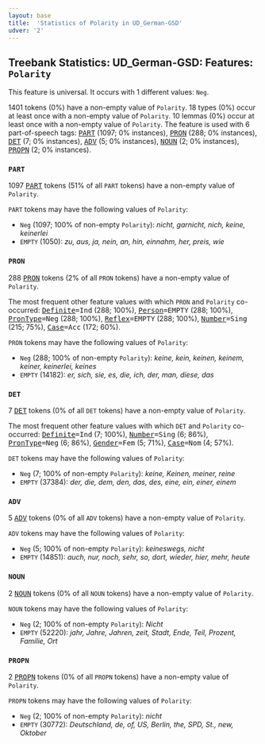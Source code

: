 ```yaml
---
layout: base
title:  'Statistics of Polarity in UD_German-GSD'
udver: '2'
---
```


## Treebank Statistics: UD_German-GSD: Features: `Polarity`

This feature is universal.
It occurs with 1 different values: `Neg`.

1401 tokens (0%) have a non-empty value of `Polarity`.
18 types (0%) occur at least once with a non-empty value of `Polarity`.
10 lemmas (0%) occur at least once with a non-empty value of `Polarity`.
The feature is used with 6 part-of-speech tags: <tt><a href="de_gsd-pos-PART.html">PART</a></tt> (1097; 0% instances), <tt><a href="de_gsd-pos-PRON.html">PRON</a></tt> (288; 0% instances), <tt><a href="de_gsd-pos-DET.html">DET</a></tt> (7; 0% instances), <tt><a href="de_gsd-pos-ADV.html">ADV</a></tt> (5; 0% instances), <tt><a href="de_gsd-pos-NOUN.html">NOUN</a></tt> (2; 0% instances), <tt><a href="de_gsd-pos-PROPN.html">PROPN</a></tt> (2; 0% instances).

### `PART`

1097 <tt><a href="de_gsd-pos-PART.html">PART</a></tt> tokens (51% of all `PART` tokens) have a non-empty value of `Polarity`.

`PART` tokens may have the following values of `Polarity`:

* `Neg` (1097; 100% of non-empty `Polarity`): <em>nicht, garnicht, nich, keine, keinerlei</em>
* `EMPTY` (1050): <em>zu, aus, ja, nein, an, hin, einnahm, her, preis, wie</em>

### `PRON`

288 <tt><a href="de_gsd-pos-PRON.html">PRON</a></tt> tokens (2% of all `PRON` tokens) have a non-empty value of `Polarity`.

The most frequent other feature values with which `PRON` and `Polarity` co-occurred: <tt><a href="de_gsd-feat-Definite.html">Definite</a></tt><tt>=Ind</tt> (288; 100%), <tt><a href="de_gsd-feat-Person.html">Person</a></tt><tt>=EMPTY</tt> (288; 100%), <tt><a href="de_gsd-feat-PronType.html">PronType</a></tt><tt>=Neg</tt> (288; 100%), <tt><a href="de_gsd-feat-Reflex.html">Reflex</a></tt><tt>=EMPTY</tt> (288; 100%), <tt><a href="de_gsd-feat-Number.html">Number</a></tt><tt>=Sing</tt> (215; 75%), <tt><a href="de_gsd-feat-Case.html">Case</a></tt><tt>=Acc</tt> (172; 60%).

`PRON` tokens may have the following values of `Polarity`:

* `Neg` (288; 100% of non-empty `Polarity`): <em>keine, kein, keinen, keinem, keiner, keinerlei, keines</em>
* `EMPTY` (14182): <em>er, sich, sie, es, die, ich, der, man, diese, das</em>

### `DET`

7 <tt><a href="de_gsd-pos-DET.html">DET</a></tt> tokens (0% of all `DET` tokens) have a non-empty value of `Polarity`.

The most frequent other feature values with which `DET` and `Polarity` co-occurred: <tt><a href="de_gsd-feat-Definite.html">Definite</a></tt><tt>=Ind</tt> (7; 100%), <tt><a href="de_gsd-feat-Number.html">Number</a></tt><tt>=Sing</tt> (6; 86%), <tt><a href="de_gsd-feat-PronType.html">PronType</a></tt><tt>=Neg</tt> (6; 86%), <tt><a href="de_gsd-feat-Gender.html">Gender</a></tt><tt>=Fem</tt> (5; 71%), <tt><a href="de_gsd-feat-Case.html">Case</a></tt><tt>=Nom</tt> (4; 57%).

`DET` tokens may have the following values of `Polarity`:

* `Neg` (7; 100% of non-empty `Polarity`): <em>keine, Keinen, meiner, reine</em>
* `EMPTY` (37384): <em>der, die, dem, den, das, des, eine, ein, einer, einem</em>

### `ADV`

5 <tt><a href="de_gsd-pos-ADV.html">ADV</a></tt> tokens (0% of all `ADV` tokens) have a non-empty value of `Polarity`.

`ADV` tokens may have the following values of `Polarity`:

* `Neg` (5; 100% of non-empty `Polarity`): <em>keineswegs, nicht</em>
* `EMPTY` (14851): <em>auch, nur, noch, sehr, so, dort, wieder, hier, mehr, heute</em>

### `NOUN`

2 <tt><a href="de_gsd-pos-NOUN.html">NOUN</a></tt> tokens (0% of all `NOUN` tokens) have a non-empty value of `Polarity`.

`NOUN` tokens may have the following values of `Polarity`:

* `Neg` (2; 100% of non-empty `Polarity`): <em>Nicht</em>
* `EMPTY` (52220): <em>jahr, Jahre, Jahren, zeit, Stadt, Ende, Teil, Prozent, Familie, Ort</em>

### `PROPN`

2 <tt><a href="de_gsd-pos-PROPN.html">PROPN</a></tt> tokens (0% of all `PROPN` tokens) have a non-empty value of `Polarity`.

`PROPN` tokens may have the following values of `Polarity`:

* `Neg` (2; 100% of non-empty `Polarity`): <em>nicht</em>
* `EMPTY` (30772): <em>Deutschland, de, of, US, Berlin, the, SPD, St., new, Oktober</em>

